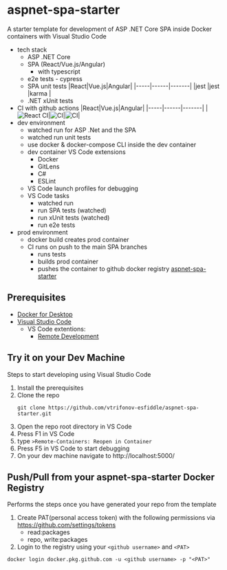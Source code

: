 # aspnet-spa-starter

A starter template for development of ASP .NET Core SPA inside Docker containers with Visual Studio Code
- tech stack
  - ASP .NET Core
  - SPA (React/Vue.js/Angular)
    - with typescript
  - e2e tests - cypress
  - SPA unit tests 
    |React|Vue.js|Angular|
    |-----|------|-------|
    |jest |jest  |karma  |
  - .NET xUnit tests
- CI with github actions 
  |React|Vue.js|Angular|
  |-----|------|-------|
  |![React CI](https://github.com/vtrifonov-esfiddle/aspnet-spa-starter/workflows/CI/badge.svg)|![CI](https://github.com/vtrifonov-esfiddle/aspnet-spa-starter/workflows/CI/badge.svg?branch=aspnet-vue-starter)|![CI](https://github.com/vtrifonov-esfiddle/aspnet-spa-starter/workflows/CI/badge.svg?branch=aspnet-angular-starter)|
- dev environment
  - watched run for ASP .Net and the SPA
  - watched run unit tests 
  - use docker & docker-compose CLI inside the dev container
  - dev container VS Code extensions
    - Docker
    - GitLens
    - C#
    - ESLint
  - VS Code launch profiles for debugging
  - VS Code tasks
    - watched run
    - run SPA tests (watched)
    - run xUnit tests (watched)
    - run e2e tests
- prod environment
  - docker build creates prod container
  - CI runs on push to the main SPA branches
    - runs tests
    - builds prod container
    - pushes the container to github docker registry [aspnet-spa-starter](https://github.com/vtrifonov-esfiddle/aspnet-spa-starter/packages/229583)
## Prerequisites

- [Docker for Desktop](https://www.docker.com/products/docker-desktop)
- [Visual Studio Code](https://code.visualstudio.com/)
  - VS Code extentions:
    - [Remote Development](https://marketplace.visualstudio.com/items?itemName=ms-vscode-remote.vscode-remote-extensionpack)

## Try it on your Dev Machine

Steps to start developing using Visual Studio Code

1. Install the prerequisites
2. Clone the repo
    ```
    git clone https://github.com/vtrifonov-esfiddle/aspnet-spa-starter.git
    ```
3. Open the repo root directory in VS Code
4. Press F1 in VS Code
5. type `>Remote-Containers: Reopen in Container`
6. Press F5 in VS Code to start debugging
7. On your dev machine navigate to http://localhost:5000/

## Push/Pull from your aspnet-spa-starter Docker Registry

Performs the steps once you have generated your repo from the template

1. Create PAT(personal access token) with the following permissions via https://github.com/settings/tokens
    - read:packages
    - repo, write:packages
2. Login to the registry using your `<github username>` and `<PAT>`
```
docker login docker.pkg.github.com -u <github username> -p "<PAT>"
```